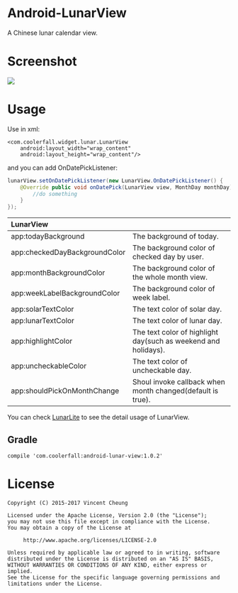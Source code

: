 Android-LunarView
=================

A Chinese lunar calendar view.

Screenshot
==========
![](https://raw.githubusercontent.com/Coolerfall/Android-LunarView/master/lunar.gif)

Usage
=====
Use in xml:

	<com.coolerfall.widget.lunar.LunarView
		android:layout_width="wrap_content"
		android:layout_height="wrap_content"/>

and you can add OnDatePickListener:
```java
lunarView.setOnDatePickListener(new LunarView.OnDatePickListener() {
	@Override public void onDatePick(LunarView view, MonthDay monthDay) {
		//do something
	}
});
```

| **LunarView** ||
|:---|:---|
| app:todayBackground | The background of today.
| app:checkedDayBackgroundColor | The background color of checked day by user.
| app:monthBackgroundColor |  The background color of the whole month view.
| app:weekLabelBackgroundColor | The background color of week label.
| app:solarTextColor | The text color of solar day.
| app:lunarTextColor | The text color of lunar day.
| app:highlightColor | The text color of highlight day(such as weekend and holidays).
| app:uncheckableColor | The text color of uncheckable day.
| app:shouldPickOnMonthChange | Shoul invoke callback when month changed(default is true).


You can check [LunarLite][2] to see the detail usage of LunarView.


Gradle
--------
	
	compile 'com.coolerfall:android-lunar-view:1.0.2'

License
=======

    Copyright (C) 2015-2017 Vincent Cheung

    Licensed under the Apache License, Version 2.0 (the "License");
    you may not use this file except in compliance with the License.
    You may obtain a copy of the License at

         http://www.apache.org/licenses/LICENSE-2.0

    Unless required by applicable law or agreed to in writing, software
    distributed under the License is distributed on an "AS IS" BASIS,
    WITHOUT WARRANTIES OR CONDITIONS OF ANY KIND, either express or implied.
    See the License for the specific language governing permissions and
    limitations under the License.


[1]: https://search.maven.org/remote_content?g=com.coolerfall&a=android-lunar-view&v=LATEST
[2]: https://github.com/Tourbillon/LunarLite